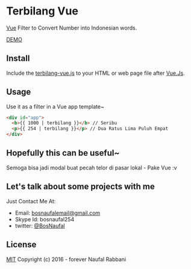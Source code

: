 # Terbilang Vue
[Vue](http://vuejs.org) Filter to Convert Number into Indonesian words.

[DEMO](http://codepen.io/BosNaufal/pen/GoGLZY?editors=1010)

## Install
Include the [terbilang-vue.js](./terbilang-vue.js) to your HTML or web page file after [Vue.Js](http://vuejs.org).


## Usage
Use it as a filter in a Vue app template~
```html
<div id="app">
  <b>{{ 1000 | terbilang }}</b> // Seribu
  <p>{{ 254 | terbilang }}</p> // Dua Ratus Lima Puluh Empat
</div>
```

## Hopefully this can be useful~
Semoga bisa jadi modal buat pecah telor di pasar lokal - Pake Vue :v

## Let's talk about some projects with me
Just Contact Me At:
- Email: [bosnaufalemail@gmail.com](mailto:bosnaufalemail@gmail.com)
- Skype Id: bosnaufal254
- twitter: [@BosNaufal](https://twitter.com/BosNaufal)

## License
[MIT](http://opensource.org/licenses/MIT)
Copyright (c) 2016 - forever Naufal Rabbani
